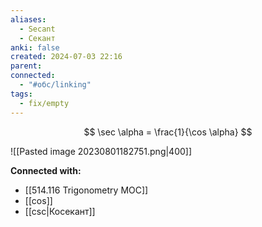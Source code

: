 ```yaml
---
aliases:
  - Secant
  - Секант
anki: false
created: 2024-07-03 22:16
parent: 
connected:
  - "#обс/linking"
tags:
  - fix/empty
---
```



$$
\sec \alpha = \frac{1}{\cos \alpha}
$$

![[Pasted image 20230801182751.png|400]]











**Connected with:**
- [[514.116 Trigonometry MOC]]
- [[cos]]
- [[csc|Косекант]]

